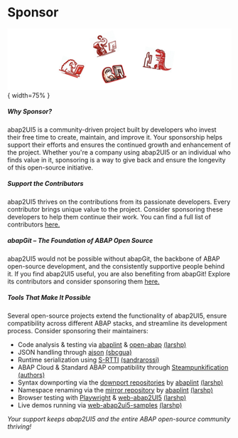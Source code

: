 # Sponsor

![alt text](image-1.png){ width=75% }

##### Why Sponsor?
abap2UI5 is a community-driven project built by developers who invest their free time to create, maintain, and improve it. Your sponsorship helps support their efforts and ensures the continued growth and enhancement of the project. Whether you're a company using abap2UI5 or an individual who finds value in it, sponsoring is a way to give back and ensure the longevity of this open-source initiative.

##### Support the Contributors
abap2UI5 thrives on the contributions from its passionate developers. Every contributor brings unique value to the project. Consider sponsoring these developers to help them continue their work. You can find a full list of contributors [here.](https://github.com/abap2UI5/abap2UI5/graphs/contributors)

##### abapGit – The Foundation of ABAP Open Source
abap2UI5 would not be possible without abapGit, the backbone of ABAP open-source development, and the consistently supportive people behind it. If you find abap2UI5 useful, you are also benefiting from abapGit! Explore its contributors and consider sponsoring them [here.](https://abapgit.org/sponsor.html)

##### Tools That Make It Possible
Several open-source projects extend the functionality of abap2UI5, ensure compatibility across different ABAP stacks, and streamline its development process. Consider sponsoring their maintainers:
* Code analysis & testing via [abaplint](https://abaplint.org/) & [open-abap](https://github.com/open-abap) [(larshp)](https://github.com/larshp) 
* JSON handling through [ajson](https://github.com/sbcgua/ajson) [(sbcgua)](https://github.com/sbcgua)
* Runtime serialization using [S-RTTI](https://github.com/sandraros/S-RTTI) [(sandrarossi)](https://github.com/sandraros)
* ABAP Cloud & Standard ABAP compatibility through [Steampunkification](https://github.com/heliconialabs/steampunkification) [(authors)](https://github.com/heliconialabs/steampunkification/graphs/contributors)
* Syntax downporting via the [downport repositories](https://github.com/abap2UI5-downports) by [abaplint](https://abaplint.org/) [(larshp)](https://github.com/larshp)
* Namespace renaming via the [mirror repository](https://github.com/abap2UI5/abap2UI5-mirror-renamed) by [abaplint](https://abaplint.org/) [(larshp)](https://github.com/larshp)
* Browser testing with [Playwright](https://playwright.dev/) & [web-abap2UI5](https://github.com/abap2UI5/abap2UI5-web) [(larshp)](https://github.com/larshp)
* Live demos running via [web-abap2ui5-samples](https://github.com/abap2UI5/web-abap2ui5-samples) [(larshp)](https://github.com/larshp)

_Your support keeps abap2UI5 and the entire ABAP open-source community thriving!_
